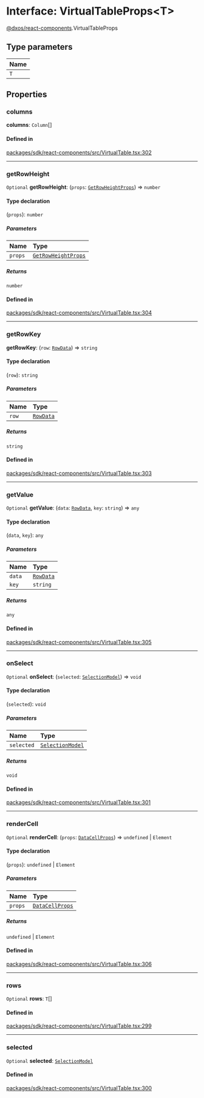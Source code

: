 # Interface: VirtualTableProps<T\>

[@dxos/react-components](../modules/dxos_react_components.md).VirtualTableProps

## Type parameters

| Name |
| :------ |
| `T` |

## Properties

### columns

 **columns**: `Column`[]

#### Defined in

[packages/sdk/react-components/src/VirtualTable.tsx:302](https://github.com/dxos/dxos/blob/db8188dae/packages/sdk/react-components/src/VirtualTable.tsx#L302)

___

### getRowHeight

 `Optional` **getRowHeight**: (`props`: [`GetRowHeightProps`](dxos_react_components.GetRowHeightProps.md)) => `number`

#### Type declaration

(`props`): `number`

##### Parameters

| Name | Type |
| :------ | :------ |
| `props` | [`GetRowHeightProps`](dxos_react_components.GetRowHeightProps.md) |

##### Returns

`number`

#### Defined in

[packages/sdk/react-components/src/VirtualTable.tsx:304](https://github.com/dxos/dxos/blob/db8188dae/packages/sdk/react-components/src/VirtualTable.tsx#L304)

___

### getRowKey

 **getRowKey**: (`row`: [`RowData`](../types/dxos_react_components.RowData.md)) => `string`

#### Type declaration

(`row`): `string`

##### Parameters

| Name | Type |
| :------ | :------ |
| `row` | [`RowData`](../types/dxos_react_components.RowData.md) |

##### Returns

`string`

#### Defined in

[packages/sdk/react-components/src/VirtualTable.tsx:303](https://github.com/dxos/dxos/blob/db8188dae/packages/sdk/react-components/src/VirtualTable.tsx#L303)

___

### getValue

 `Optional` **getValue**: (`data`: [`RowData`](../types/dxos_react_components.RowData.md), `key`: `string`) => `any`

#### Type declaration

(`data`, `key`): `any`

##### Parameters

| Name | Type |
| :------ | :------ |
| `data` | [`RowData`](../types/dxos_react_components.RowData.md) |
| `key` | `string` |

##### Returns

`any`

#### Defined in

[packages/sdk/react-components/src/VirtualTable.tsx:305](https://github.com/dxos/dxos/blob/db8188dae/packages/sdk/react-components/src/VirtualTable.tsx#L305)

___

### onSelect

 `Optional` **onSelect**: (`selected`: [`SelectionModel`](../types/dxos_react_components.SelectionModel.md)) => `void`

#### Type declaration

(`selected`): `void`

##### Parameters

| Name | Type |
| :------ | :------ |
| `selected` | [`SelectionModel`](../types/dxos_react_components.SelectionModel.md) |

##### Returns

`void`

#### Defined in

[packages/sdk/react-components/src/VirtualTable.tsx:301](https://github.com/dxos/dxos/blob/db8188dae/packages/sdk/react-components/src/VirtualTable.tsx#L301)

___

### renderCell

 `Optional` **renderCell**: (`props`: [`DataCellProps`](dxos_react_components.DataCellProps.md)) => `undefined` \| `Element`

#### Type declaration

(`props`): `undefined` \| `Element`

##### Parameters

| Name | Type |
| :------ | :------ |
| `props` | [`DataCellProps`](dxos_react_components.DataCellProps.md) |

##### Returns

`undefined` \| `Element`

#### Defined in

[packages/sdk/react-components/src/VirtualTable.tsx:306](https://github.com/dxos/dxos/blob/db8188dae/packages/sdk/react-components/src/VirtualTable.tsx#L306)

___

### rows

 `Optional` **rows**: `T`[]

#### Defined in

[packages/sdk/react-components/src/VirtualTable.tsx:299](https://github.com/dxos/dxos/blob/db8188dae/packages/sdk/react-components/src/VirtualTable.tsx#L299)

___

### selected

 `Optional` **selected**: [`SelectionModel`](../types/dxos_react_components.SelectionModel.md)

#### Defined in

[packages/sdk/react-components/src/VirtualTable.tsx:300](https://github.com/dxos/dxos/blob/db8188dae/packages/sdk/react-components/src/VirtualTable.tsx#L300)
